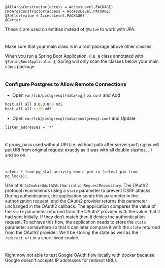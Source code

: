 ```
@AllArgsConstructor(access = AccessLevel.PACKAGE)
@NoArgsConstructor(access = AccessLevel.PACKAGE)
@Setter(value = AccessLevel.PACKAGE)
@Getter
```
These 4 are used on entities instead of `@Value` to work with JPA.

#

Make sure that your main class is in a root package above other classes.

When you run a Spring Boot Application, (i.e. a class annotated with `@SpringBootApplication`), Spring will only scan 
the classes below your main class package.

#

### Configure Postgres to Allow Remote Connections

* Open `var/lib/postgresql/data/pg_hba.conf` and Add
```cmd
host all all 0.0.0.0/0 md5
host all all ::/0 md5
```

* Open `var/lib/postgresql/data/postgresql.conf` and Update
```cmd
listen_addresses = '*'
```

#

if proxy_pass used without URI (i.e. without path after server:port) nginx will put URI from original request exactly as 
it was with all double slashes, ../ and so on.

#

```
select * from pg_stat_activity where pid in (select pid from pg_locks);
```
Use of `HttpCookieOAuth2AuthorizationRequestRepository`:
The OAuth2 protocol recommends using a `state` parameter to prevent CSRF attacks. During authentication, the application 
sends this parameter in the authorization request, and the OAuth2 provider returns this parameter unchanged in the 
OAuth2 callback. The application compares the value of the `state` parameter returned from the OAuth2 provider with the 
value that it had sent initially. If they don’t match then it denies the authentication request. To achieve this flow, 
the application needs to store the `state` parameter somewhere so that it can later compare it with the `state` returned 
from the OAuth2 provider. We’ll be storing the state as well as the `redirect_uri` in a short-lived cookie.

#

Right now not able to test Google OAuth flow locally with docker because Google doesn't accepts IP addresses for redirect
URLs